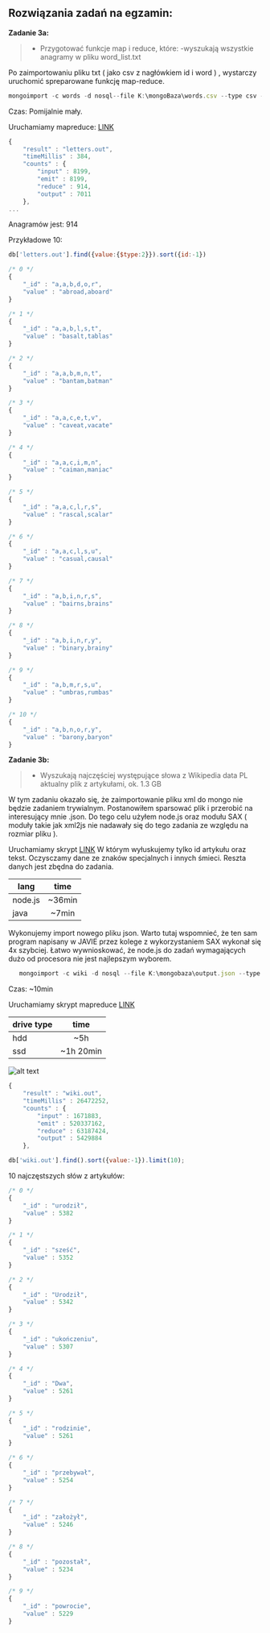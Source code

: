 Rozwiązania zadań na egzamin:
-------------
 **Zadanie 3a:**
> - Przygotować funkcje map i reduce, które:
> -wyszukają wszystkie anagramy w pliku word_list.txt 

Po zaimportowaniu pliku txt ( jako csv z nagłówkiem id i word ) , wystarczy uruchomić spreparowane funkcję map-reduce. 

```js
mongoimport -c words -d nosql--file K:\mongoBaza\words.csv --type csv --headerline
```
Czas: Pomijalnie mały.


Uruchamiamy mapreduce: [LINK](https://github.com/jcimoch/noSQL-Egzamin/blob/master/mongoAnagrams.js)

```js
{
    "result" : "letters.out",
    "timeMillis" : 384,
    "counts" : {
        "input" : 8199,
        "emit" : 8199,
        "reduce" : 914,
        "output" : 7011
    },
...

```

Anagramów jest: 914

Przykładowe 10: 

```js
db['letters.out'].find({value:{$type:2}}).sort({id:-1})

```

```js
/* 0 */
{
    "_id" : "a,a,b,d,o,r",
    "value" : "abroad,aboard"
}

/* 1 */
{
    "_id" : "a,a,b,l,s,t",
    "value" : "basalt,tablas"
}

/* 2 */
{
    "_id" : "a,a,b,m,n,t",
    "value" : "bantam,batman"
}

/* 3 */
{
    "_id" : "a,a,c,e,t,v",
    "value" : "caveat,vacate"
}

/* 4 */
{
    "_id" : "a,a,c,i,m,n",
    "value" : "caiman,maniac"
}

/* 5 */
{
    "_id" : "a,a,c,l,r,s",
    "value" : "rascal,scalar"
}

/* 6 */
{
    "_id" : "a,a,c,l,s,u",
    "value" : "casual,causal"
}

/* 7 */
{
    "_id" : "a,b,i,n,r,s",
    "value" : "bairns,brains"
}

/* 8 */
{
    "_id" : "a,b,i,n,r,y",
    "value" : "binary,brainy"
}

/* 9 */
{
    "_id" : "a,b,m,r,s,u",
    "value" : "umbras,rumbas"
}

/* 10 */
{
    "_id" : "a,b,n,o,r,y",
    "value" : "barony,baryon"
}

```


 **Zadanie 3b:**
>- Wyszukają najczęściej występujące słowa z Wikipedia data PL aktualny plik z artykułami, ok. 1.3 GB

W tym zadaniu okazało się, że zaimportowanie pliku xml do mongo nie będzie zadaniem trywialnym. Postanowiłem sparsować plik i przerobić na interesujący mnie .json. Do tego celu użyłem node.js oraz modułu SAX ( moduły takie jak xml2js nie nadawały się do tego zadania ze względu na rozmiar pliku ). 

Uruchamiamy skrypt [LINK](https://github.com/jcimoch/noSQL-Egzamin/blob/master/parsexml.js)
W którym wyłuskujemy tylko id artykułu oraz tekst. Oczysczamy dane ze znaków specjalnych i innych śmieci. Reszta danych jest zbędna do zadania. 

| lang   |      time     | 
|----------|:-------------:|
| node.js |  ~36min | 
| java |   ~7min   |  

    

Wykonujemy import nowego pliku json. Warto tutaj wspomnieć, że ten sam program napisany w JAVIE przez kolege z wykorzystaniem SAX wykonał się 4x szybciej. Łatwo wywnioskować, że node.js do zadań wymagających dużo od procesora nie jest najlepszym wyborem. 

 ```js
	mongoimport -c wiki -d nosql --file K:\mongobaza\output.json --type json --jsonArray 
 ```
Czas: ~10min

Uruchamiamy skrypt mapreduce [LINK](https://github.com/jcimoch/noSQL-Egzamin/blob/master/wikiWords.js)

| drive type|      time     | 
|----------|:-------------:|
| hdd |  ~5h| 
| ssd |  ~1h 20min   | 

![alt text](https://dl.dropboxusercontent.com/u/15067146/hddusagemapreduce.PNG "hdd and ram usage")


```js
{
    "result" : "wiki.out",
    "timeMillis" : 26472252,
    "counts" : {
        "input" : 1671883,
        "emit" : 520337162,
        "reduce" : 63187424,
        "output" : 5429884
    },
```
```js
db['wiki.out'].find().sort({value:-1}).limit(10);
```

10 najczęstszych słów z artykułów:

```js
/* 0 */
{
    "_id" : "urodził",
    "value" : 5382
}

/* 1 */
{
    "_id" : "sześć",
    "value" : 5352
}

/* 2 */
{
    "_id" : "Urodził",
    "value" : 5342
}

/* 3 */
{
    "_id" : "ukończeniu",
    "value" : 5307
}

/* 4 */
{
    "_id" : "Dwa",
    "value" : 5261
}

/* 5 */
{
    "_id" : "rodzinie",
    "value" : 5261
}

/* 6 */
{
    "_id" : "przebywał",
    "value" : 5254
}

/* 7 */
{
    "_id" : "założył",
    "value" : 5246
}

/* 8 */
{
    "_id" : "pozostał",
    "value" : 5234
}

/* 9 */
{
    "_id" : "powrocie",
    "value" : 5229
}
```